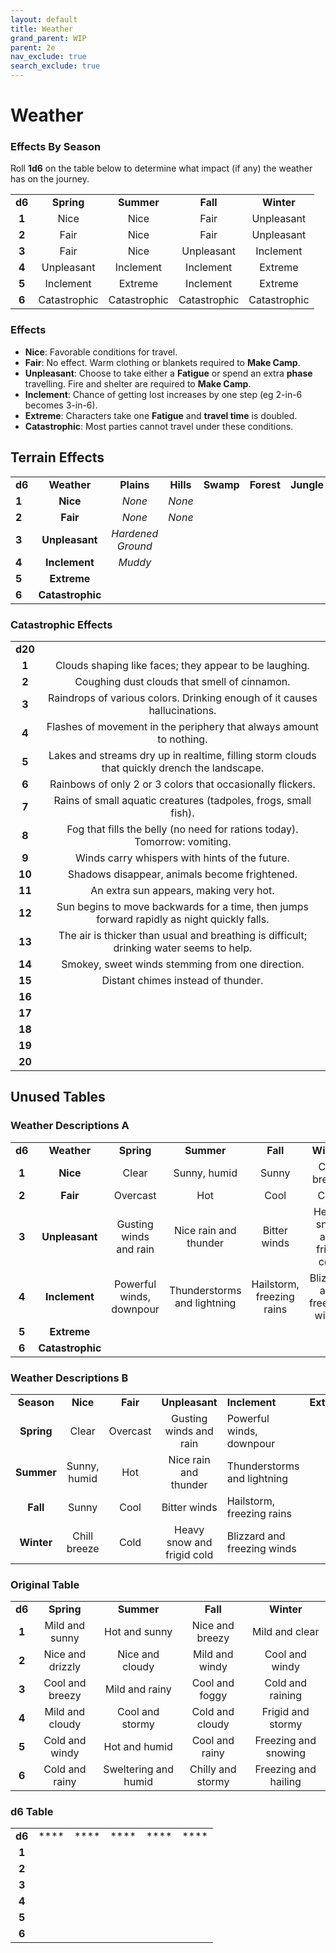 ```yaml
---
layout: default
title: Weather
grand_parent: WIP
parent: 2e
nav_exclude: true
search_exclude: true
---
```


# Weather


### Effects By Season
Roll **1d6** on the table below to determine what impact (if any) the weather has on the journey.

|        |              |              |              |              |
| :----: | :----------: | :----------: | :----------: | :----------: |
| **d6** |  **Spring**  |  **Summer**  |   **Fall**   |  **Winter**  |
| **1**  |     Nice     |     Nice     |     Fair     |  Unpleasant  |
| **2**  |     Fair     |     Nice     |     Fair     |  Unpleasant  |
| **3**  |     Fair     |     Nice     |  Unpleasant  |  Inclement   |
| **4**  |  Unpleasant  |  Inclement   |  Inclement   |   Extreme    |
| **5**  |  Inclement   |   Extreme    |  Inclement   |   Extreme    |
| **6**  | Catastrophic | Catastrophic | Catastrophic | Catastrophic |

### Effects

- **Nice**: Favorable conditions for travel.
- **Fair**: No effect. Warm clothing or blankets required to **Make Camp**.
- **Unpleasant**: Choose to take either a **Fatigue** or spend an extra **phase** travelling. Fire and shelter are required to **Make Camp**.
- **Inclement**: Chance of getting lost increases by one step (eg 2-in-6 becomes 3-in-6).
- **Extreme**: Characters take one **Fatigue** and **travel time** is doubled.
- **Catastrophic**: Most parties cannot travel under these conditions.

## Terrain Effects

|        |                  |                   |           |           |            |            |            |
| ------ | :--------------: | :---------------: | :-------: | :-------: | :--------: | :--------: | :--------: |
| **d6** |   **Weather**    |    **Plains**     | **Hills** | **Swamp** | **Forest** | **Jungle** | **Desert** |
| **1**  |     **Nice**     |      _None_       |  _None_   |           |            |            |            |
| **2**  |     **Fair**     |      _None_       |  _None_   |           |            |            |            |
| **3**  |  **Unpleasant**  | _Hardened Ground_ |           |           |            |            |            |
| **4**  |  **Inclement**   |      _Muddy_      |           |           |            |            |            |
| **5**  |   **Extreme**    |                   |           |           |            |            |            |
| **6**  | **Catastrophic** |                   |           |           |            |            |            |


### Catastrophic Effects

|         |                                                              |
| :-----: | :----------------------------------------------------------: |
| **d20** |                                                              |
|  **1**  |    Clouds shaping like faces; they appear to be laughing.    |
|  **2**  |         Coughing dust clouds that smell of cinnamon.         |
|  **3**  | Raindrops of various colors. Drinking enough of it causes hallucinations. |
|  **4**  | Flashes of movement in the periphery that always amount to nothing. |
|  **5**  | Lakes and streams dry up in realtime, filling storm clouds that quickly drench the landscape. |
|  **6**  |  Rainbows of only 2 or 3 colors that occasionally flickers.  |
|  **7**  | Rains of small aquatic creatures (tadpoles, frogs, small fish). |
|  **8**  | Fog that fills the belly (no need for rations today). Tomorrow: vomiting. |
|  **9**  |        Winds carry whispers with hints of the future.        |
| **10**  |        Shadows disappear, animals become frightened.         |
| **11**  |            An extra sun appears, making very hot.            |
| **12**  | Sun begins to move backwards for a time, then jumps forward rapidly as night quickly falls. |
| **13**  | The air is thicker than usual and breathing is difficult; drinking water seems to help. |
| **14**  |       Smokey, sweet winds stemming from one direction.       |
| **15**  |              Distant chimes instead of thunder.              |
| **16**  |                                                              |
| **17**  |                                                              |
| **18**  |                                                              |
| **19**  |                                                              |
| **20**  |                                                              |


## Unused Tables

### Weather Descriptions A

|        |                  |                          |                             |                           |                             |
| :----: | :--------------: | :----------------------: | :-------------------------: | :-----------------------: | :-------------------------: |
| **d6** |   **Weather**    |        **Spring**        |         **Summer**          |         **Fall**          |         **Winter**          |
| **1**  |     **Nice**     |          Clear           |        Sunny, humid         |           Sunny           |        Chill breeze         |
| **2**  |     **Fair**     |         Overcast         |             Hot             |           Cool            |            Cold             |
| **3**  |  **Unpleasant**  |  Gusting winds and rain  |    Nice rain and thunder    |       Bitter winds        | Heavy snow and frigid cold  |
| **4**  |  **Inclement**   | Powerful winds, downpour | Thunderstorms and lightning | Hailstorm, freezing rains | Blizzard and freezing winds |
| **5**  |   **Extreme**    |                          |                             |                           |                             |
| **6**  | **Catastrophic** |                          |                             |                           |                             |

### Weather Descriptions B

|            |              |          |                            |                             |             |           |
| :--------: | :----------: | :------: | :------------------------: | --------------------------- | :---------: | --------- |
| **Season** |   **Nice**   | **Fair** |  **Unpleasant**         | **Inclement**               | **Extreme** | **Catastrophic** |
| **Spring** |    Clear     | Overcast |   Gusting winds and rain   | Powerful winds, downpour    |             |           |
| **Summer** | Sunny, humid |   Hot    |   Nice rain and thunder    | Thunderstorms and lightning |             |           |
|  **Fall**  |    Sunny     |   Cool   |        Bitter winds        | Hailstorm, freezing rains   |             |           |
| **Winter** | Chill breeze |   Cold   | Heavy snow and frigid cold | Blizzard and freezing winds |             |           |

### Original Table

|        |                    |                      |                   |                      |
| :----: | :----------------: | :------------------: | :---------------: | :------------------: |
| **d6** |     **Spring**     |      **Summer**      |     **Fall**      |     **Winter**       |
| **1**  |   Mild and sunny   |    Hot and sunny     | Nice and breezy   | Mild and clear       |
| **2**  | Nice and drizzly   |   Nice and cloudy    | Mild and windy    | Cool and windy       |
| **3**  |  Cool and breezy   |    Mild and rainy    | Cool and foggy    | Cold and raining     |
| **4**  |  Mild and cloudy   |    Cool and stormy   | Cold and cloudy   | Frigid and stormy    |
| **5**  |   Cold and windy   |   Hot and humid      | Cool and rainy    | Freezing and snowing |
| **6**  |  Cold and rainy    | Sweltering and humid | Chilly and stormy | Freezing and hailing |

### d6 Table

|        |      |      |      |      |      |
| :----: | :--: | :--: | :--: | :--: | :--: |
| **d6** | **** | **** | **** | **** | **** |
| **1**  |      |      |      |      |      |
| **2**  |      |      |      |      |      |
| **3**  |      |      |      |      |      |
| **4**  |      |      |      |      |      |
| **5**  |      |      |      |      |      |
| **6**  |      |      |      |      |      |

